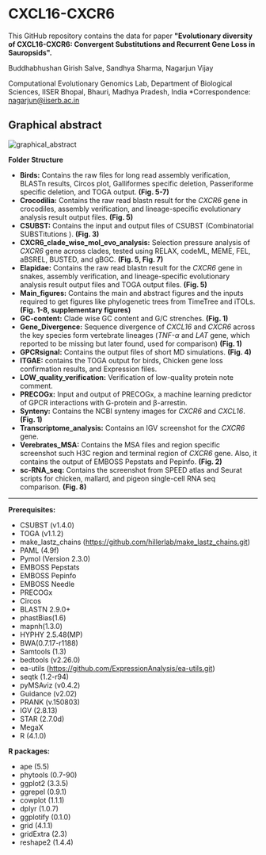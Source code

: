 # CXCL16-CXCR6
This GitHub repository contains the data for paper **"Evolutionary diversity of CXCL16-CXCR6:
Convergent Substitutions and Recurrent Gene Loss in Sauropsids".**

Buddhabhushan Girish Salve, Sandhya Sharma, Nagarjun Vijay

Computational Evolutionary Genomics Lab, Department of Biological Sciences, IISER Bhopal, Bhauri,
Madhya Pradesh, India
*Correspondence: nagarjun@iiserb.ac.in

## Graphical abstract
![graphical_abstract]((https://github.com/CEGLAB-Buddhabhushan/CXCL16-CXCR6/blob/main/Main_figures/Fig1.jpg))

**Folder Structure**
- **Birds:** Contains the raw files for long read assembly verification, BLASTn results, Circos plot, Galliformes specific deletion, Passeriforme specific deletion, and TOGA output. **(Fig. 5-7)**
- **Crocodilia:** Contains the raw read blastn result for the _CXCR6_ gene in crocodiles, assembly verification, and lineage-specific evolutionary analysis result output files. **(Fig. 5)**
- **CSUBST:** Contains the input and output files of CSUBST (Combinatorial SUBSTitutions ). **(Fig. 3)**
- **CXCR6_clade_wise_mol_evo_analysis:** Selection pressure analysis of _CXCR6_ gene across clades, tested using RELAX, codeML, MEME, FEL, aBSREL, BUSTED, and gBGC. **(Fig. 5, Fig. 7)**
- **Elapidae:** Contains the raw read blastn result for the _CXCR6_ gene in snakes, assembly verification, and lineage-specific evolutionary analysis result output files and TOGA output files. **(Fig. 5)**
- **Main_figures:** Contains the main and abstract figures and the inputs required to get figures like phylogenetic trees from TimeTree and iTOLs. **(Fig. 1-8, supplementary figures)**
- **GC-content:**  Clade wise GC content and G/C strenches. **(Fig. 1)**
- **Gene_Divergence:**  Sequence divergence of _CXCL16_ and _CXCR6_ across the key species form vertebrate lineages (_TNF-α_ and _LAT_ gene, which reported to be missing but later found, used for comparison) **(Fig. 1)**
- **GPCRsignal:** Contains the output files of short MD simulations. **(Fig. 4)**
- **ITGAE:** contains the TOGA output for birds, Chicken gene loss confirmation results, and Expression files.
- **LOW_quality_verification:** Verification of low-quality protein note comment.
- **PRECOGx:** Input and output of PRECOGx, a machine learning predictor of GPCR interactions with G-protein and β-arrestin.
- **Synteny:**  Contains the NCBI synteny images for _CXCR6_ and _CXCL16_. **(Fig. 1)**
- **Transcriptome_analysis:** Contains an IGV screenshot for the _CXCR6_ gene. 
- **Verebrates_MSA:**  Contains the MSA files and region specific screenshot such H3C region and terminal region of _CXCR6_ gene. Also, it contains the output of EMBOSS Pepstats and Pepinfo. **(Fig. 2)**
- **sc-RNA_seq:** Contains the screenshot from SPEED atlas and Seurat scripts for chicken, mallard, and pigeon single-cell RNA seq comparison. **(Fig. 8)**
____________________________________________________________________________________________________________________________________________________
**Prerequisites:**
- CSUBST (v1.4.0)
- TOGA (v1.1.2)
- make_lastz_chains (https://github.com/hillerlab/make_lastz_chains.git)
- PAML (4.9f)
- Pymol (Version 2.3.0)
- EMBOSS Pepstats
- EMBOSS Pepinfo
- EMBOSS Needle
- PRECOGx
- Circos
- BLASTN 2.9.0+
- phastBias(1.6)
- mapnh(1.3.0)
- HYPHY 2.5.48(MP)
- BWA(0.7.17-r1188)
- Samtools (1.3)
- bedtools (v2.26.0)
- ea-utils (https://github.com/ExpressionAnalysis/ea-utils.git)
- seqtk (1.2-r94)
- pyMSAviz (v0.4.2)
- Guidance (v2.02)
- PRANK (v.150803)
- IGV (2.8.13)
- STAR (2.7.0d)
- MegaX
- R (4.1.0)

**R packages:**
- ape (5.5)
- phytools (0.7-90)
- ggplot2 (3.3.5)
- ggrepel (0.9.1)
- cowplot (1.1.1)
- dplyr (1.0.7)
- ggplotify (0.1.0)
- grid (4.1.1)
- gridExtra (2.3)
- reshape2 (1.4.4)
